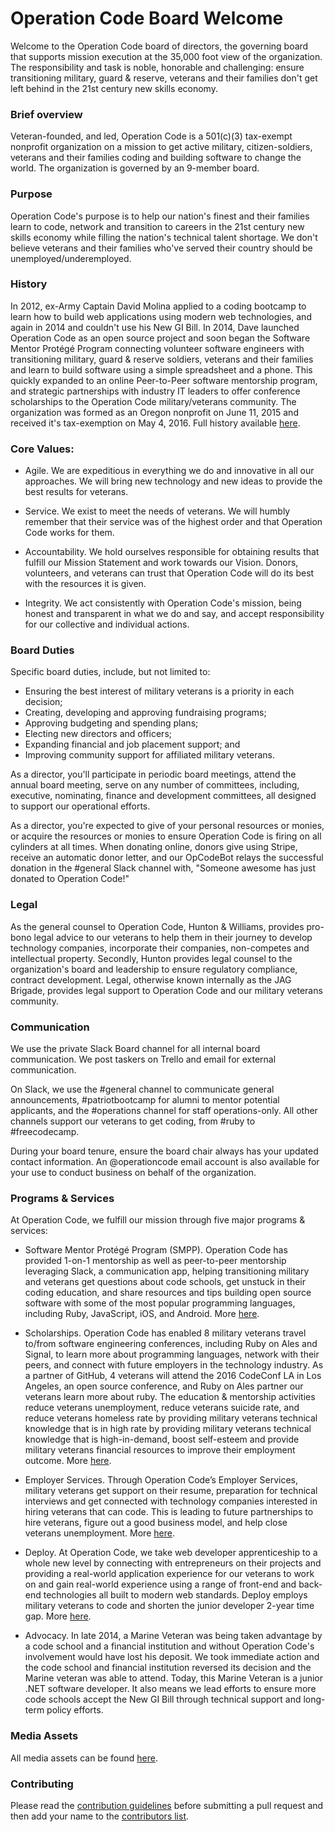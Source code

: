 # Operation Code Board Welcome

Welcome to the Operation Code board of directors, the governing board that supports mission execution at the 35,000 foot view of the organization. The responsibility and task is noble, honorable and challenging: ensure transitioning military, guard & reserve, veterans and their families don't get left behind in the 21st century new skills economy.

### Brief overview
Veteran-founded, and led, Operation Code is a 501(c)(3) tax-exempt nonprofit organization on a mission to get active military, citizen-soldiers, veterans and their families coding and building software to change the world. The organization is governed by an 9-member board.

### Purpose
Operation Code's purpose is to help our nation's finest and their families learn to code, network and transition to careers in the 21st century new skills economy while filling the nation's technical talent shortage. We don't believe veterans and their families who've served their country should be unemployed/underemployed.

### History
In 2012, ex-Army Captain David Molina applied to a coding bootcamp to learn how to build web applications using modern web technologies, and again in 2014 and couldn't use his New GI Bill. In 2014, Dave launched Operation Code as an open source project and soon began the Software Mentor Protégé Program connecting volunteer software engineers with transitioning military, guard & reserve soldiers, veterans and their families and learn to build software using a simple spreadsheet and a phone. This quickly expanded to an online Peer-to-Peer software mentorship program, and strategic partnerships with industry IT leaders to offer conference scholarships to the Operation Code military/veterans community. The organization was formed as an Oregon nonprofit on June 11, 2015 and received it's tax-exemption on May 4, 2016. Full history available [here](https://operationcode.org/history).

### Core Values:
- Agile. We are expeditious in everything we do and innovative in all our approaches. We will bring new technology and new ideas to provide the best results for veterans.

- Service. We exist to meet the needs of veterans. We will humbly remember that their service was of the highest order and that Operation Code works for them.

- Accountability. We hold ourselves responsible for obtaining results that fulfill our Mission Statement and work towards our Vision. Donors, volunteers, and veterans can trust that Operation Code will do its best with the resources it is given.

- Integrity. We act consistently with Operation Code's mission, being honest and transparent in what we do and say, and accept responsibility for our collective and individual actions.

### Board Duties
Specific board duties, include, but not limited to:
- Ensuring the best interest of military veterans is a priority in each decision;
- Creating, developing and approving fundraising programs;
- Approving budgeting and spending plans;
- Electing new directors and officers;
- Expanding financial and job placement support; and
- Improving community support for affiliated military veterans.

As a director, you'll participate in periodic board meetings, attend the annual board meeting, serve on any number of committees, including, executive, nominating, finance and development committees, all designed to support our operational efforts.

As a director, you're expected to give of your personal resources or monies, or acquire the resources or monies to ensure Operation Code is firing on all cylinders at all times. When donating online, donors give using Stripe, receive an automatic donor letter, and our OpCodeBot relays the successful donation in the #general Slack channel with, "Someone awesome has just donated to Operation Code!"

### Legal
As the general counsel to Operation Code, Hunton & Williams, provides pro-bono legal advice to our veterans to help them in their journey to develop technology companies, incorporate their companies, non-competes and intellectual property. Secondly, Hunton provides legal counsel to the organization's board and leadership to ensure regulatory compliance, contract development. Legal, otherwise known internally as the JAG Brigade, provides legal support to Operation Code and our military veterans community.

### Communication
We use the private Slack Board channel for all internal board communication. We post taskers on Trello and email for external communication.

On Slack, we use the #general channel to communicate general announcements, #patriotbootcamp for alumni to mentor potential applicants, and the #operations channel for staff operations-only. All other channels support our veterans to get coding, from #ruby to #freecodecamp.

During your board tenure, ensure the board chair always has your updated contact information. An @operationcode email account is also available for your use to conduct business on behalf of the organization.

### Programs & Services
At Operation Code, we fulfill our mission through five major programs & services:
- Software Mentor Protégé Program (SMPP). Operation Code has provided 1-on-1 mentorship as well as peer-to-peer mentorship leveraging Slack, a communication app, helping transitioning military and veterans get questions about code schools, get unstuck in their coding education, and share resources and tips building open source software with some of the most popular programming languages, including Ruby, JavaScript, iOS, and Android. More [here](https://operationcode.org/mentorship).

- Scholarships. Operation Code has enabled 8 military veterans travel to/from software engineering conferences, including Ruby on Ales and Signal, to learn more about programming languages, network with their peers, and connect with future employers in the technology industry. As a partner of GitHub, 4 veterans will attend the 2016 CodeConf LA in Los Angeles, an open source conference, and Ruby on Ales partner our veterans learn more about ruby. The education & mentorship activities reduce veterans unemployment, reduce veterans suicide rate, and reduce veterans homeless rate by providing military veterans technical knowledge that is in high rate by providing military veterans technical knowledge that is high-in-demand, boost self-esteem and provide military veterans financial resources to improve their employment outcome. More [here](https://operationcode.org/scholarships).

- Employer Services. Through Operation Code’s Employer Services, military veterans get support on their resume, preparation for technical interviews and get connected with technology companies interested in hiring veterans that can code. This is leading to future partnerships to hire veterans, figure out a good business model, and help close veterans unemployment. More [here](https://operationcode.org/employers).

- Deploy. At Operation Code, we take web developer apprenticeship to a whole new level by connecting with entrepreneurs on their projects and providing a real-world application experience for our veterans to work on and gain real-world experience using a range of front-end and back-end technologies all built to modern web standards. Deploy employs military veterans to code and shorten the junior developer 2-year time gap. More [here](https://operationcode.org/deploy).

- Advocacy. In late 2014, a Marine Veteran was being taken advantage by a code school and a financial institution and without Operation Code's involvement would have lost his deposit. We took immediate action and the code school and financial institution reversed its decision and the Marine veteran was able to attend. Today, this Marine Veteran is a junior .NET software developer. It also means we lead efforts to ensure more code schools accept the New GI Bill through technical support and long-term policy efforts.

### Media Assets
All media assets can be found [here](http://operationcode.org/media).

### Contributing
Please read the [contribution guidelines](https://github.com/OperationCode/operationcode/blob/master/CONTRIBUTING.md) before submitting a pull request and then add your name to the [contributors list](https://github.com/OperationCode/operationcode/blob/master/CONTRIBUTORS.md).
